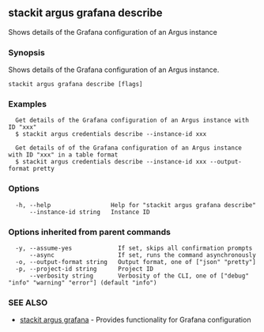 ## stackit argus grafana describe

Shows details of the Grafana configuration of an Argus instance

### Synopsis

Shows details of the Grafana configuration of an Argus instance.

```
stackit argus grafana describe [flags]
```

### Examples

```
  Get details of the Grafana configuration of an Argus instance with ID "xxx"
  $ stackit argus credentials describe --instance-id xxx

  Get details of of the Grafana configuration of an Argus instance with ID "xxx" in a table format
  $ stackit argus credentials describe --instance-id xxx --output-format pretty
```

### Options

```
  -h, --help                 Help for "stackit argus grafana describe"
      --instance-id string   Instance ID
```

### Options inherited from parent commands

```
  -y, --assume-yes             If set, skips all confirmation prompts
      --async                  If set, runs the command asynchronously
  -o, --output-format string   Output format, one of ["json" "pretty"]
  -p, --project-id string      Project ID
      --verbosity string       Verbosity of the CLI, one of ["debug" "info" "warning" "error"] (default "info")
```

### SEE ALSO

* [stackit argus grafana](./stackit_argus_grafana.md)	 - Provides functionality for Grafana configuration

